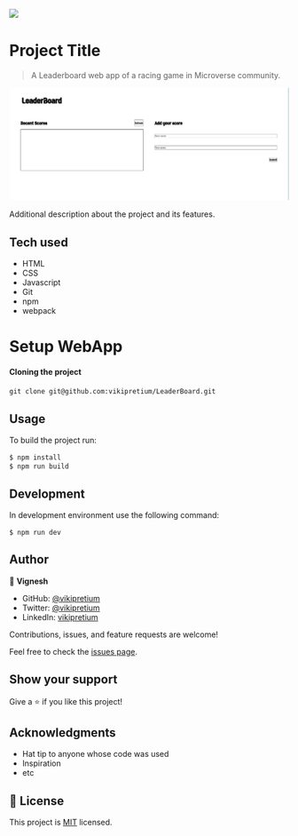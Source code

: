 ![](https://img.shields.io/badge/Microverse-blueviolet)

# Project Title

> A Leaderboard web app of a racing game in Microverse community.

![screenshot](./src/assets/images/screenshot.png)

Additional description about the project and its features.

## Tech used

- HTML
- CSS
- Javascript
- Git
- npm
- webpack

# Setup WebApp

#### Cloning the project

```
git clone git@github.com:vikipretium/LeaderBoard.git
```

## Usage

To build the project run:

```
$ npm install
$ npm run build
```

## Development

In development environment use the following command:

```
$ npm run dev
```

## Author

👤 **Vignesh**

- GitHub: [@vikipretium](https://github.com/vikipretium)
- Twitter: [@vikipretium](https://twitter.com/vikipretium)
- LinkedIn: [vikipretium](https://linkedin.com/in/vikipretium)

Contributions, issues, and feature requests are welcome!

Feel free to check the [issues page](../../issues/).

## Show your support

Give a ⭐️ if you like this project!

## Acknowledgments

- Hat tip to anyone whose code was used
- Inspiration
- etc

## 📝 License

This project is [MIT](./MIT.md) licensed.
